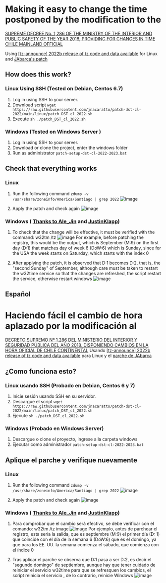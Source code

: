 # Making it easy to change the time postponed by the modification to the 
[SUPREME DECREE No. 1,286 OF THE MINISTRY OF THE INTERIOR AND PUBLIC SAFETY OF THE YEAR 2018, PROVIDING FOR CHANGES IN TIME CHILE MAINLAND OFFICIAL](https://www.diariooficial.interior.gob.cl/publicaciones/2022/08/13/43327/01/2172567.pdf)

Using [[tz-announce] 2022b release of tz code and data available](https://mm.icann.org/pipermail/tz-announce/2022-August/000071.html) for Linux and [JAbarca's patch](https://techcommunity.microsoft.com/t5/daylight-saving-time-time-zone/interim-guidance-on-2022-time-zone-updates-for-chile/bc-p/3612076/highlight/true#M786)


## How does this work?

### Linux Using SSH (Tested on Debian, Centos 6.7)
1. Log in using SSH to your server.
2. Download script `wget https://raw.githubusercontent.com/jnacaratto/patch-dst-cl-2022/main/linux/patch_DST_cl_2022.sh`
3. Execute `sh ./patch_DST_cl_2022.sh`

### Windows (Tested on Windows Server )
1. Log in using SSH to your server.
2. Download or clone the project, enter the windows folder
3. Run as administrator `patch-setup-dst-cl-2022-2023.bat`

## Check that everything works

### Linux
1. Run the following command `zdump -v /usr/share/zoneinfo/America/Santiago | grep 2022`
![image](https://user-images.githubusercontent.com/24944384/188193417-5de60ccc-3e47-4e6d-8b6b-812ee1ed64f2.png)

2. Apply the patch and check again
![image](https://user-images.githubusercontent.com/24944384/188224562-669cc541-5c7e-481a-a669-960ca8af920f.png)

### Windows ( [Thanks to Ale_Jin](https://techcommunity.microsoft.com/t5/daylight-saving-time-time-zone/interim-guidance-on-2022-time-zone-updates-for-chile/bc-p/3610755/highlight/true#M779) and [JustinKlapp](https://techcommunity.microsoft.com/t5/user/viewprofilepage/user-id/1495529))

1. To check that the change will be effective, it must be verified with the command: w32tm /tz
![image](https://user-images.githubusercontent.com/24944384/188229084-8c259dca-bd66-4ffe-bb9c-4bc9469ca28a.png)
For example, before patching the registry, this would be the output, which is September (M:9) on the first day (D:1) that matches day of week 6 (DoW:6) which is Sunday, since for the USA the week starts on Saturday, which starts with the index 0

2. After applying the patch, it is observed that D:1 becomes D:2, that is, the "second Sunday" of September, although care must be taken to restart the w32time service so that the changes are refreshed, the script restart the service, otherwise restart windows
![image](https://user-images.githubusercontent.com/24944384/188229688-22be6b86-4ddb-40e2-86fc-210d5f23fc48.png)

## Español
# Haciendo fácil el cambio de hora aplazado por la modificación al 
[DECRETO SUPREMO Nº 1.286 DEL MINISTERIO DEL INTERIOR Y SEGURIDAD PÚBLICA DEL AÑO 2018, DISPONIENDO CAMBIOS EN LA HORA OFICIAL DE CHILE CONTINENTAL](https://www.diariooficial.interior.gob.cl/publicaciones/2022/08/13/43327/01/2172567.pdf)
Usando [[tz-announce] 2022b release of tz code and data available](https://mm.icann.org/pipermail/tz-announce/2022-August/000071.html)  para Linux y el [parche de JAbarca](https://techcommunity.microsoft.com/t5/daylight-saving-time-time-zone/interim-guidance-on-2022-time-zone-updates-for-chile/bc-p/3612076/highlight/true#M786) 

## ¿Como funciona esto?

### Linux usando SSH (Probado en Debian, Centos 6 y 7)
1. Inicie sesión usando SSH en su servidor.
2. Descargue el script `wget https://raw.githubusercontent.com/jnacaratto/patch-dst-cl-2022/main/linux/patch_DST_cl_2022.sh`
3. Ejecute `sh ./patch_DST_cl_2022.sh`

### Windows (Probado en Windows Server)
1. Descargue o clone el proyecto, ingrese a la carpeta windows
2. Ejecutar como administrador `patch-setup-dst-cl-2022-2023.bat`

## Aplique el parche y verifique nuevamente

### Linux
1. Run the following command `zdump -v /usr/share/zoneinfo/America/Santiago | grep 2022`
![image](https://user-images.githubusercontent.com/24944384/188193417-5de60ccc-3e47-4e6d-8b6b-812ee1ed64f2.png)

2. Apply the patch and check again
![image](https://user-images.githubusercontent.com/24944384/188224562-669cc541-5c7e-481a-a669-960ca8af920f.png)

### Windows ( [Thanks to Ale_Jin](https://techcommunity.microsoft.com/t5/daylight-saving-time-time-zone/interim-guidance-on-2022-time-zone-updates-for-chile/bc-p/3610755/highlight/true#M779) and [JustinKlapp](https://techcommunity.microsoft.com/t5/user/viewprofilepage/user-id/1495529))

1. Para comprobar que el cambio será efectivo, se debe verificar con el comando: w32tm /tz image 
![image](https://user-images.githubusercontent.com/24944384/188229084-8c259dca-bd66-4ffe-bb9c-4bc9469ca28a.png)
Por ejemplo, antes de parchear el registro, esta sería la salida, que es septiembre (M:9) el primer día (D: 1) que coincide con el día de la semana 6 (DoW:6) que es el domingo, ya que para los EE. UU. la semana comienza el sábado, que comienza con el índice 0


2. Tras aplicar el parche se observa que D:1 pasa a ser D:2, es decir el "segundo domingo" de septiembre, aunque hay que tener cuidado de reiniciar el servicio w32time para que se refresquen los cambios, el script reinicia el servicio , de lo contrario, reinicie Windows
![image](https://user-images.githubusercontent.com/24944384/188229688-22be6b86-4ddb-40e2-86fc-210d5f23fc48.png)



